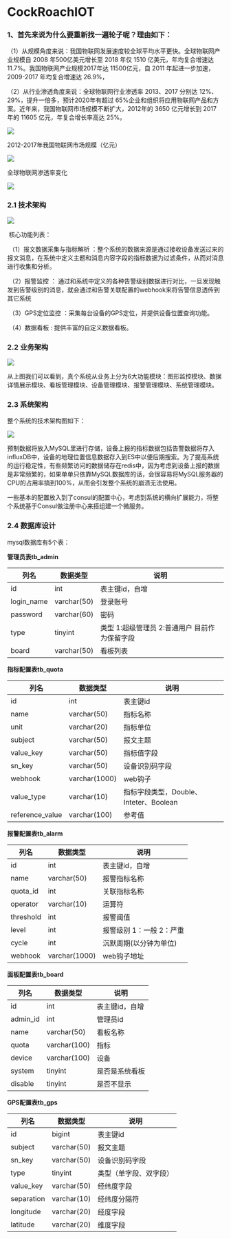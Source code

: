 # CockRoachIOT

### 1、首先来说为什么要重新找一遍轮子呢？理由如下：

（1）从规模角度来说：我国物联网发展速度较全球平均水平更快。全球物联网产业规模自 2008 年500亿美元增长至 2018 年仅 1510  亿美元，年均复合增速达 11.7%。我国物联网产业规模2017年达 11500亿元，自 2011 年起进一步加速，2009-2017  年均复合增速达 26.9%，

（2）从行业渗透角度来说：全球物联网行业渗透率 2013、2017 分别达  12%、29%，提升一倍多，预计2020年有超过 65%企业和组织将应用物联网产品和方案。近年来，我国物联网市场规模不断扩大，2012年的  3650 亿元增长到 2017 年的 11605 亿元，年复合增长率高达 25%。 

![](images/1-2.png)

 2012-2017年我国物联网市场规模（亿元） 

![](images/1-3.png)

 全球物联网渗透率变化 

![](images/1-4.png)



### 2.1 技术架构

![](images/img.png)

​	核心功能列表：

​	（1）报文数据采集与指标解析 ：整个系统的数据来源是通过接收设备发送过来的报文消息，在系统中定义主题和消息内容字段的指标数据为过滤条件，从而对消息进行收集和分析。

​	（2）报警监控  ： 通过和系统中定义的各种告警级别数据进行对比，一旦发现触发到告警级别的消息，就会通过和告警关联配置的webhook来将告警信息透传到其它系统

​        （3）GPS定位监控 ：采集每台设备的GPS定位，并提供设备位置查询功能。

​        （4）数据看板 :   提供丰富的自定义数据看板。

### 2.2 业务架构

![](images/1-19.png )

从上图我们可以看到，真个系统从业务上分为6大功能模块：图形监控模块、数据详情展示模块、看板管理模块、设备管理模块、报警管理模块、系统管理模块。


### 2.3 系统架构

整个系统的技术架构图如下：

![](images/1-10.png)

预制数据将放入MySQL里进行存储，设备上报的指标数据包括告警数据将存入influxDB中，设备的地理位置信息数据存入到ES中以便后期搜索。为了提高系统的运行稳定性，有些频繁访问的数据储存在redis中，因为考虑到设备上报的数据是非常频繁的，如果单单只依靠MySQL数据库的话，会很容易将MySQL服务器的CPU的占用率搞到100%，从而会引发整个系统的崩溃无法使用。

一些基本的配置放入到了consul的配置中心，考虑到系统的横向扩展能力，将整个系统基于Consul做注册中心来搭组建一个微服务。

### 2.4 数据库设计

mysql数据库有5个表：

**管理员表tb_admin**

| 列名         | 数据类型        | 说明                         |
| ---------- | ----------- | -------------------------- |
| id         | int         | 表主键id，自增                   |
| login_name | varchar(50) | 登录账号                       |
| password   | varchar(60) | 密码                         |
| type       | tinyint     | 类型 1:超级管理员 2:普通用户 目前作为保留字段 |
| board      | varchar(50) | 看板列表                       |

**指标配置表tb_quota**

| 列名              | 数据类型          | 说明                            |
| --------------- | ------------- | ----------------------------- |
| id              | int           | 表主键id                         |
| name            | varchar(50)   | 指标名称                          |
| unit            | varchar(20)   | 指标单位                          |
| subject         | varchar(50)   | 报文主题                          |
| value_key       | varchar(50)   | 指标值字段                         |
| sn_key          | varchar(50)   | 设备识别码字段                       |
| webhook         | varchar(1000) | web钩子                         |
| value_type      | varchar(10)   | 指标字段类型，Double、Inteter、Boolean |
| reference_value | varchar(100)  | 参考值                           |

**报警配置表tb_alarm**

| 列名        | 数据类型          | 说明             |
| --------- | ------------- | -------------- |
| id        | int           | 表主键id，自增       |
| name      | varchar(50)   | 报警指标名称         |
| quota_id  | int           | 关联指标名称         |
| operator  | varchar(10)   | 运算符            |
| threshold | int           | 报警阈值           |
| level     | int           | 报警级别 1：一般 2：严重 |
| cycle     | int           | 沉默周期(以分钟为单位)   |
| webhook   | varchar(1000) | web钩子地址        |

**面板配置表tb_board**

| 列名       | 数据类型         | 说明       |
| -------- | ------------ | -------- |
| id       | int          | 表主键id，自增 |
| admin_id | int          | 管理员id    |
| name     | varchar(50)  | 看板名称     |
| quota    | varchar(100) | 指标       |
| device   | varchar(100) | 设备       |
| system   | tinyint      | 是否是系统看板  |
| disable  | tinyint      | 是否不显示    |

**GPS配置表tb_gps**

| 列名         | 数据类型        | 说明          |
| ---------- | ----------- | ----------- |
| id         | bigint      | 表主键id       |
| subject    | varchar(50) | 报文主题        |
| sn_key     | varchar(50) | 设备识别码字段     |
| type       | tinyint     | 类型（单字段、双字段） |
| value_key  | varchar(50) | 经纬度字段       |
| separation | varchar(10) | 经纬度分隔符      |
| longitude  | varchar(20) | 经度字段        |
| latitude   | varchar(20) | 维度字段        |



